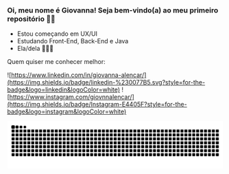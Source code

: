 ### Oi, meu nome é Giovanna! Seja bem-vindo(a) ao meu primeiro repositório 🙋🏼

- Estou começando em UX/UI
- Estudando Front-End, Back-End e Java
- Ela/dela 👩🏼‍💻

Quem quiser me conhecer melhor:

![https://www.linkedin.com/in/giovanna-alencar/](https://img.shields.io/badge/linkedin-%230077B5.svg?style=for-the-badge&logo=linkedin&logoColor=white) ![https://www.instagram.com/giovnnalencar/](https://img.shields.io/badge/Instagram-E4405F?style=for-the-badge&logo=instagram&logoColor=white) 


![snake gif](https://github.com/giovannalencar/GIOVANNALENCAR/blob/output/github-contribution-grid-snake.svg)


